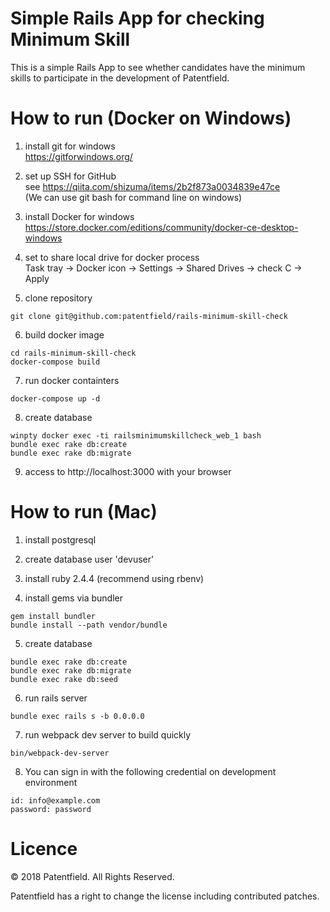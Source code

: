 # Simple Rails App for checking Minimum Skill

This is a simple Rails App to see whether candidates have the minimum skills to participate in the development of Patentfield.

# How to run (Docker on Windows)

1. install git for windows  
https://gitforwindows.org/

2. set up SSH for GitHub  
see https://qiita.com/shizuma/items/2b2f873a0034839e47ce  
(We can use git bash for command line on windows)

3. install Docker for windows  
https://store.docker.com/editions/community/docker-ce-desktop-windows
4. set to share local drive for docker process  
Task tray -> Docker icon -> Settings -> Shared Drives -> check C -> Apply

5. clone repository  
```
git clone git@github.com:patentfield/rails-minimum-skill-check
```

6. build docker image  
```
cd rails-minimum-skill-check
docker-compose build
```

7. run docker containters  
```
docker-compose up -d
```

8. create database  
```
winpty docker exec -ti railsminimumskillcheck_web_1 bash
bundle exec rake db:create
bundle exec rake db:migrate
```

9. access to http://localhost:3000 with your browser


# How to run (Mac)

1. install postgresql

2. create database user 'devuser'

3. install ruby 2.4.4 (recommend using rbenv)

4. install gems via bundler

```
gem install bundler
bundle install --path vendor/bundle
```

5. create database

```
bundle exec rake db:create
bundle exec rake db:migrate
bundle exec rake db:seed
```

6. run rails server

```
bundle exec rails s -b 0.0.0.0
```

7. run webpack dev server to build quickly

```
bin/webpack-dev-server
```

8. You can sign in with the following credential on development environment

```
id: info@example.com
password: password
```


# Licence

© 2018 Patentfield. All Rights Reserved.

Patentfield has a right to change the license including contributed patches.
